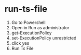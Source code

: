 # run-ts-file

1. Go to Powershell
2. Open in Run as administrator
3. get-ExecutionPolicy
4. set-ExecutionPolicy unrestricted
5. click yes
6. Run Ts File
